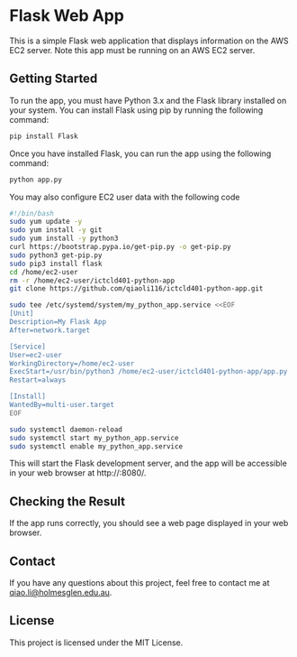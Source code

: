 # Flask Web App
This is a simple Flask web application that displays information on the AWS EC2 server. Note this app must be running on an AWS EC2 server.

## Getting Started
To run the app, you must have Python 3.x and the Flask library installed on your system. You can install Flask using pip by running the following command:

```bash
pip install Flask
```

Once you have installed Flask, you can run the app using the following command:

```bash
python app.py
```

You may also configure EC2 user data with the following code
```bash
#!/bin/bash
sudo yum update -y
sudo yum install -y git
sudo yum install -y python3
curl https://bootstrap.pypa.io/get-pip.py -o get-pip.py
sudo python3 get-pip.py
sudo pip3 install flask
cd /home/ec2-user
rm -r /home/ec2-user/ictcld401-python-app
git clone https://github.com/qiaoli116/ictcld401-python-app.git

sudo tee /etc/systemd/system/my_python_app.service <<EOF
[Unit]
Description=My Flask App
After=network.target

[Service]
User=ec2-user
WorkingDirectory=/home/ec2-user
ExecStart=/usr/bin/python3 /home/ec2-user/ictcld401-python-app/app.py
Restart=always

[Install]
WantedBy=multi-user.target
EOF

sudo systemctl daemon-reload
sudo systemctl start my_python_app.service
sudo systemctl enable my_python_app.service
```

This will start the Flask development server, and the app will be accessible in your web browser at http://<domain>:8080/.

## Checking the Result
If the app runs correctly, you should see a web page displayed in your web browser.

## Contact
If you have any questions about this project, feel free to contact me at <qiao.li@holmesglen.edu.au>.

## License
This project is licensed under the MIT License.